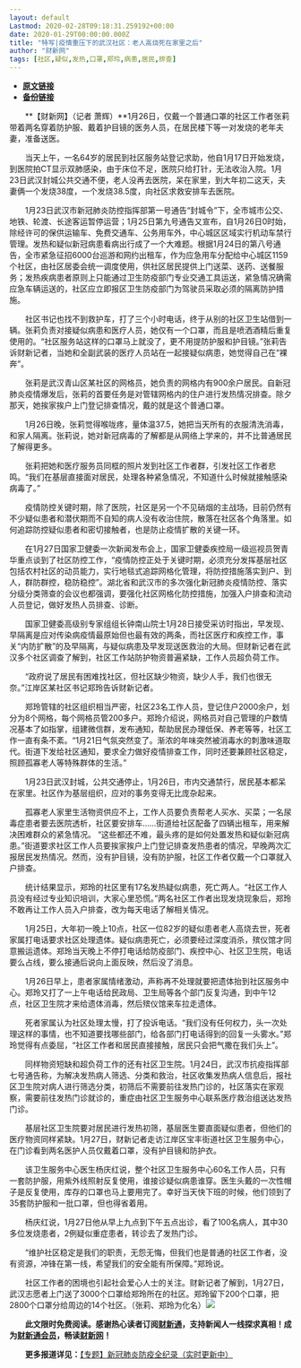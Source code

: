 ```yaml
---
layout: default
Lastmod: 2020-02-28T09:18:31.259192+00:00
date: 2020-01-29T00:00:00.000Z
title: "特写|疫情重压下的武汉社区：老人高烧死在家里之后"
author: "财新网"
tags: [社区,疑似,发热,口罩,郑玲,病患,居民,排查]
---
```


* [**原文链接**](http://www.caixin.com/2020-01-29/101509272.html)
* [**备份链接**](https://web.archive.org/web/20200202210808/http://www.caixin.com/2020-01-29/101509272.html)


　　**【财新网】（记者 萧辉）**1月26日，仅戴一个普通口罩的社区工作者张莉带着两名穿着防护服、戴着护目镜的医务人员，在居民楼下等一对发烧的老年夫妻，准备送医。

　　当天上午，一名64岁的居民到社区服务站登记求助，他自1月17日开始发烧，到医院拍CT显示双肺感染，由于床位不足，医院只给打针，无法收治入院。1月23日武汉封城公共交通不便，老人没再去医院，呆在家里，到大年初二这天，夫妻俩一个发烧38度，一个发烧38.5度，向社区求救安排车去医院。

　　1月23日武汉市新冠肺炎防控指挥部第一号通告“封城令”下，全市城市公交、地铁、轮渡、长途客运暂停运营；1月25日第九号通告又宣布，自1月26日0时始，除经许可的保供运输车、免费交通车、公务用车外，中心城区区域实行机动车禁行管理。发热和疑似新冠病患看病出行成了一个大难题。根据1月24日的第八号通告，全市紧急征招6000台巡游和网约出租车，作为应急用车分配给中心城区1159个社区，由社区居委会统一调度使用，供社区居民提供上门送菜、送药、送餐服务；发热疾病患者原则上只能通过卫生防疫部门专业交通工具运送，紧急情况确需应急车辆运送的，社区应立即报区卫生防疫部门为驾驶员采取必须的隔离防护措施。

　　社区书记也找不到救护车，打了三个小时电话，终于从别的社区卫生站借到一辆。张莉负责对接疑似病患和医疗人员，她仅有一个口罩，而且是喷洒酒精后重复使用的。“社区服务站这样的口罩马上就没了，更不用提防护服和护目镜。”张莉告诉财新记者，当她和全副武装的医疗人员站在一起接疑似病患，她觉得自己在“裸奔”。

　　张莉是武汉青山区某社区的网格员，她负责的网格内有900余户居民。自新冠肺炎疫情爆发后，张莉的首要任务是对管辖网格内的住户进行发热情况排查。除夕那天，她挨家挨户上门登记排查情况，戴的就是这个普通口罩。

　　1月26日晚，张莉觉得喉咙疼，量体温37.5，她把当天所有的衣服清洗消毒，和家人隔离。张莉说，她对新冠病毒的了解都是从网络上学来的，并不比普通居民了解得更多。

　　张莉把她和医疗服务员同框的照片发到社区工作者群，引发社区工作者悲鸣。“我们在基层直接面对居民，处理各种紧急情况，不知道什么时候就接触感染病毒了。”

　　疫情防控关键时期，除了医院，社区是另一个不见硝烟的主战场，目前仍然有不少疑似患者和潜伏期而不自知的病人没有收治住院，散落在社区各个角落里。如何追踪防控疑似患者和密切接触者，也是防止疫情扩散的关键一环。

　　在1月27日国家卫健委一次新闻发布会上，国家卫健委疾控局一级巡视员贺青华重点谈到了社区防控工作，“疫情防控正处于关键时期，必须充分发挥基层社区包括农村社区的动员能力，实行地毯式追踪网格化管理，将防控措施落实到户、到人，群防群控，稳防稳控”。湖北省和武汉市的多次强化新冠肺炎疫情防控、落实分级分类筛查的会议也都强调，要强化社区网格化防控措施，加强入户排查和流动人员登记，做好发热人员排查、诊断。

　　国家卫健委高级别专家组组长钟南山院士1月28日接受采访时指出，早发现、早隔离是应对传染病疫情最原始但也最有效的两条，而社区医疗和疾控工作，事关“内防扩散”的及早隔离，与疑似病患及早发现送医救治的大局。但财新记者在武汉多个社区调查了解到，社区工作站防护物资普遍紧缺，工作人员超负荷工作。

　　“政府说了居民有困难找社区，但社区缺少物资，缺少人手，我们也很无奈。”江岸区某社区书记郑玲告诉财新记者。

　　郑玲管辖的社区组织相当严密，社区23名工作人员，登记住户2000余户，划分为8个网格，每个网格员管200多户。郑玲介绍说，网格员对自己管理的户数情况基本了如指掌，组建微信群，发布通知，帮助居民办理低保、养老等等，社区工作一直有条不紊。“1月21日气氛突然变了。渐浓的年味突然被消毒水的刺激味道取代。街道下发给社区通知，要求全力做好疫情排查工作，同时还要兼顾社区稳定，照顾孤寡老人等特殊群体的生活。”

　　1月23日武汉封城，公共交通停止，1月26日，市内交通禁行，居民基本都呆在家里。社区作为基层组织，应对的事务变得无比庞杂起来。

　　孤寡老人家里生活物资供应不上，工作人员要负责帮老人买水、买菜；一名尿毒症患者要去医院透析，社区要安排车……街道给社区配备了四辆出租车，用来解决困难群众的紧急情况。 “这些都还不难，最头疼的是如何处置发热和疑似新冠病患。”街道要求社区工作人员要挨家挨户上门登记排查发热患者的情况，早晚两次汇报居民发热情况。然而，没有护目镜，没有防护服，社区工作者仅戴一个口罩就入户排查。

　　统计结果显示，郑玲的社区里有17名发热疑似病患，死亡两人。“社区工作人员没有经过专业知识培训，大家心里恐慌。”两名社区工作者出现发烧现象后，郑玲不敢再让工作人员入户排查，改为每天电话了解相关情况。

　　1月25日，大年初一晚上10点，社区一位82岁的疑似患者老人高烧去世，死者家属打电话要求社区处理遗体。疑似病患死亡，必须要经过深度消杀，殡仪馆才同意搬运遗体。郑玲当天晚上不停打电话给防疫部门、疾控中心、社区卫生院，电话要么占线，要么接通后说向上面反映，然后没了消息。

　　1月26日早上，患者家属情绪激动，声称再不处理就要把遗体抬到社区服务中心。郑玲又打了一上午电话给民政局、卫生局等各个部门反复沟通，到中午12点，社区卫生院才来给遗体消毒，然后殡仪馆来车拉走遗体。

　　死者家属认为社区处理太慢，打了投诉电话。“我们没有任何权力，头一次处理这样的事情，也不知道要找哪些部门，给各部门打电话得到的回复一头雾水。”郑玲觉得有点委屈，“社区工作者和居民直接接触，居民只会把气撒在我们头上”。

　　同样物资短缺和超负荷工作的还有社区卫生院。1月24日，武汉市抗疫指挥部七号通告称，为解决发热病人筛选、分类和救治，社区收集发热病人信息后，报社区卫生院对病人进行筛选分类，初筛后不需要前往发热门诊的，社区落实在家观察，需要前往发热门诊就诊的，重症由社区卫生服务中心联系医疗救治组送达发热门诊。

　　基层社区卫生院要对居民进行发热初筛，基层医生要直面疑似患者，但他们的医疗物资同样紧缺。1月27日，财新记者走访江岸区宝丰街道社区卫生服务中心，在门诊看到两名医护人员仅戴着口罩，没有护目镜和防护衣。

　　该卫生服务中心医生杨庆红说，整个社区卫生服务中心60名工作人员，只有一套防护服，用紫外线照射反复使用，谁接诊疑似病患谁穿。医生头戴的一次性帽子是反复使用，库存的口罩也马上要用完了。幸好当天快下班的时候，他们领到了35套防护服和一批口罩，但也得省着用。

　　杨庆红说，1月27日他从早上九点到下午五点出诊，看了100名病人，其中30多位发烧患者，2例疑似重症患者，转诊去了发热门诊。

　　“维护社区稳定是我们的职责，无怨无悔，但我们也是普通的社区工作者，没有资源，冲锋在第一线，希望我们的安全能有所保障。”郑玲说。

　　社区工作者的困境也引起社会爱心人士的关注。财新记者了解到，1月27日，武汉志愿者上门送了3000个口罩给郑玲所在的社区。郑玲留下200个口罩，把2800个口罩分给周边的14个社区。（张莉、郑玲为化名）[![](/images/post/d02a42d9cb3dec9320e5f550278911c7.ico)](http://www.caixin.com/2020-01-29/101509272.html)

　　**此文限时免费阅读。感谢热心读者订阅[财新通](http://mall.caixin.com/mall/web/product/product.html?id=733&originReferrer=appfree&channelSource=appfree)，支持新闻人一线探求真相！成为[财新通会员](http://mall.caixin.com/mall/web/list/list.html?type=127&originReferrer=appfree&channelSource=appfree)，畅读[财新网](https://datayi.cn/1lnZaaidYRRn)！**

　　**更多报道详见：**[【专题】新冠肺炎防疫全纪录（实时更新中）](http://m.app.caixin.com/m_topic_detail/1473.html)

